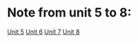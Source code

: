 # Note from unit 5 to 8: 

[Unit 5](https://hackmd.io/@myxdOPfyQjaV23iuKLp4qA/BJQMk-1Kj)
[Unit 6](https://hackmd.io/@myxdOPfyQjaV23iuKLp4qA/HJSXXZJFs)
[Unit 7](https://hackmd.io/@myxdOPfyQjaV23iuKLp4qA/SJQut41Yi)
[Unit 8](https://hackmd.io/@myxdOPfyQjaV23iuKLp4qA/SJEnhCCui)
